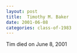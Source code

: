```yaml
---
layout: post
title:  Timothy M. Baker
date: 2001-06-08
categories: class-of-1983
---
```


Tim died on June 8, 2001


